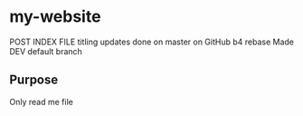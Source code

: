 # my-website

POST INDEX FILE titling
updates done on master on GitHub b4 rebase
Made DEV default branch
## Purpose
Only read me file
